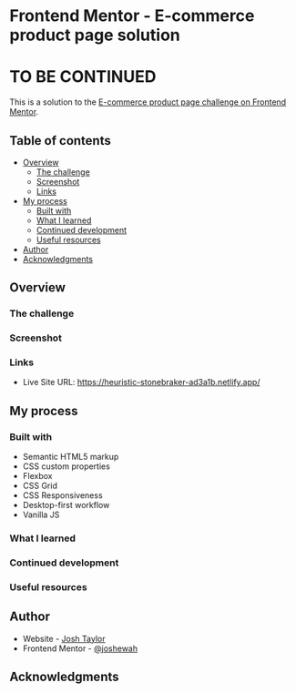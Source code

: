 # Frontend Mentor - E-commerce product page solution

# TO BE CONTINUED

This is a solution to the [E-commerce product page challenge on Frontend Mentor](https://www.frontendmentor.io/challenges/ecommerce-product-page-UPsZ9MJp6).

## Table of contents

- [Overview](#overview)
  - [The challenge](#the-challenge)
  - [Screenshot](#screenshot)
  - [Links](#links)
- [My process](#my-process)
  - [Built with](#built-with)
  - [What I learned](#what-i-learned)
  - [Continued development](#continued-development)
  - [Useful resources](#useful-resources)
- [Author](#author)
- [Acknowledgments](#acknowledgments)

## Overview

### The challenge

### Screenshot

### Links

- Live Site URL: https://heuristic-stonebraker-ad3a1b.netlify.app/

## My process

### Built with

- Semantic HTML5 markup
- CSS custom properties
- Flexbox
- CSS Grid
- CSS Responsiveness
- Desktop-first workflow
- Vanilla JS

### What I learned

### Continued development

### Useful resources

## Author

- Website - [Josh Taylor](https://www.your-site.com)
- Frontend Mentor - [@joshewah](https://www.frontendmentor.io/profile/yourusername)

## Acknowledgments
